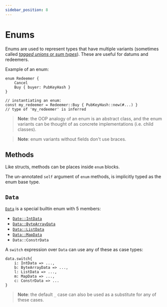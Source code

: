 ```yaml
---
sidebar_position: 8
---
```


# Enums

Enums are used to represent types that have multiple variants (sometimes called [*tagged unions* or *sum types*](https://en.wikipedia.org/wiki/Tagged_union)). These are useful for datums and redeemers.

Example of an enum:

```helios
enum Redeemer {
	Cancel
	Buy { buyer: PubKeyHash }
}

// instantiating an enum:
const my_redeemer = Redeemer::Buy { PubKeyHash::new(#...) } 
// type of 'my_redeemer' is inferred
```

> **Note**: the OOP analogy of an enum is an abstract class, and the enum variants can be thought of as concrete implementations (i.e. child classes).

> **Note**: enum variants without fields don't use braces.

## Methods

Like structs, methods can be places inside `enum` blocks.

The un-annotated `self` argument of `enum` methods, is implicitly typed as the enum base type.

## `Data`

[`Data`](../builtins/data.md) is a special builtin enum with 5 members:
  * [`Date::IntData`](../builtins/int.md)
  * [`Data::ByteArrayData`](../builtins/bytearray.md)
  * [`Data::ListData`](../builtins/list.md)
  * [`Data::MapData`](../builtins/map.md)
  * `Data::ConstrData`

A `switch` expression over `Data` can use any of these as case types:

```helios
data.switch{
	i: IntData => ...,
	b: ByteArrayData => ...,
	l: ListData => ...,
	m: MapData => ...,
	c: ConstrData => ... 
}
```

> **Note**: the default `_` case can also be used as a substitute for any of these cases.